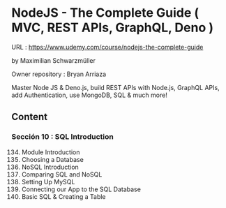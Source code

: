 # NodeJS - The Complete Guide ( MVC, REST APIs, GraphQL, Deno )

URL : https://www.udemy.com/course/nodejs-the-complete-guide

by Maximilian Schwarzmüller

Owner repository : Bryan Arriaza

Master Node JS & Deno.js, build REST APIs with Node.js, GraphQL APIs, add Authentication, use MongoDB, SQL & much more!

## Content

### Sección 10 : SQL Introduction

134. Module Introduction
135. Choosing a Database
136. NoSQL Introduction
137. Comparing SQL and NoSQL
138. Setting Up MySQL
139. Connecting our App to the SQL Database
140. Basic SQL & Creating a Table

